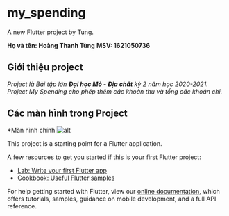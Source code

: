 # my_spending

A new Flutter project by Tung.

**Họ và tên: Hoàng Thanh Tùng**
**MSV: 1621050736**

## Giới thiệu project

*Project là Bài tập lớn ***Đại học Mỏ - Địa chất*** kỳ 2 năm học 2020-2021. Project My Spending cho phép thêm các khoản thu và tổng các khoản chi.*

## Các màn hình trong Project

*Màn hình chính
![alt](https://drive.google.com/file/d/1-u1RpCQH8WRpQmjiYsPkqm8XBfUBXEYe/view?usp=sharing,%20https://drive.google.com/file/d/13o-iyjW4tKFvdMXWE4QA2WoAJ3SIPNbN/view?usp=sharing,%20https://drive.google.com/file/d/1HjII_ccTWUvOAdDajZ6tTE65tpwkPKV0/view?usp=sharing,%20https://drive.google.com/file/d/1Q0vxsT5LHsqhdDiwU30so9Dqa32k7Ou6/view?usp=sharing,%20https://drive.google.com/file/d/1fri52zQDlEwtvr3tfpfn6xAS50t5NRPD/view?usp=sharing)

This project is a starting point for a Flutter application.

A few resources to get you started if this is your first Flutter project:

- [Lab: Write your first Flutter app](https://flutter.dev/docs/get-started/codelab)
- [Cookbook: Useful Flutter samples](https://flutter.dev/docs/cookbook)

For help getting started with Flutter, view our
[online documentation](https://flutter.dev/docs), which offers tutorials,
samples, guidance on mobile development, and a full API reference.
